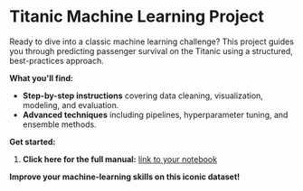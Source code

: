 # Titanic Machine Learning Project

Ready to dive into a classic machine learning challenge? This project guides you through predicting passenger survival on the Titanic using a structured, best-practices approach.

**What you'll find:**

* **Step-by-step instructions** covering data cleaning, visualization, modeling, and evaluation.
* **Advanced techniques** including pipelines, hyperparameter tuning, and ensemble methods.

**Get started:**

1. **Click here for the full manual:** [link to your notebook](https://github.com/mklobucaric/ML-Titanik-Manual/blob/main/ml-titanik-manual.ipynb) 

**Improve your machine-learning skills on this iconic dataset!** 
